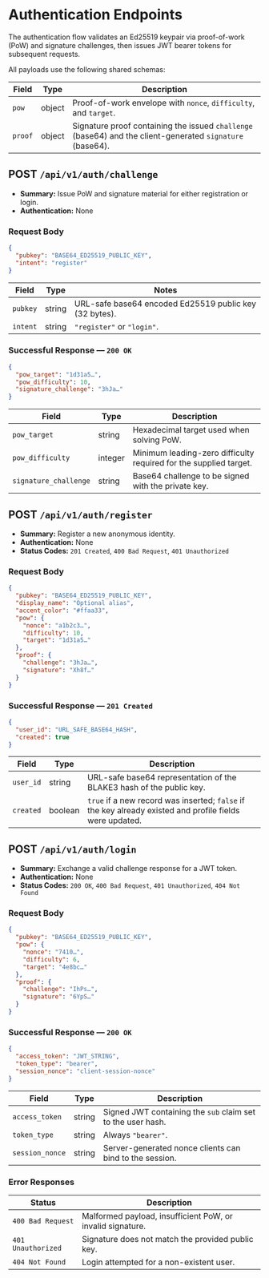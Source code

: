 # Authentication Endpoints

The authentication flow validates an Ed25519 keypair via proof-of-work (PoW) and
signature challenges, then issues JWT bearer tokens for subsequent requests.

All payloads use the following shared schemas:

| Field | Type | Description |
|-------|------|-------------|
| `pow` | object | Proof-of-work envelope with `nonce`, `difficulty`, and `target`. |
| `proof` | object | Signature proof containing the issued `challenge` (base64) and the client-generated `signature` (base64). |

## POST `/api/v1/auth/challenge`

- **Summary:** Issue PoW and signature material for either registration or login.
- **Authentication:** None

### Request Body
```json
{
  "pubkey": "BASE64_ED25519_PUBLIC_KEY",
  "intent": "register"
}
```

| Field | Type | Notes |
|-------|------|-------|
| `pubkey` | string | URL-safe base64 encoded Ed25519 public key (32 bytes). |
| `intent` | string | `"register"` or `"login"`. |

### Successful Response — `200 OK`
```json
{
  "pow_target": "1d31a5…",
  "pow_difficulty": 10,
  "signature_challenge": "3hJa…"
}
```

| Field | Type | Description |
|-------|------|-------------|
| `pow_target` | string | Hexadecimal target used when solving PoW. |
| `pow_difficulty` | integer | Minimum leading-zero difficulty required for the supplied target. |
| `signature_challenge` | string | Base64 challenge to be signed with the private key. |

## POST `/api/v1/auth/register`

- **Summary:** Register a new anonymous identity.
- **Authentication:** None
- **Status Codes:** `201 Created`, `400 Bad Request`, `401 Unauthorized`

### Request Body
```json
{
  "pubkey": "BASE64_ED25519_PUBLIC_KEY",
  "display_name": "Optional alias",
  "accent_color": "#ffaa33",
  "pow": {
    "nonce": "a1b2c3…",
    "difficulty": 10,
    "target": "1d31a5…"
  },
  "proof": {
    "challenge": "3hJa…",
    "signature": "Xh8f…"
  }
}
```

### Successful Response — `201 Created`
```json
{
  "user_id": "URL_SAFE_BASE64_HASH",
  "created": true
}
```

| Field | Type | Description |
|-------|------|-------------|
| `user_id` | string | URL-safe base64 representation of the BLAKE3 hash of the public key. |
| `created` | boolean | `true` if a new record was inserted; `false` if the key already existed and profile fields were updated. |

## POST `/api/v1/auth/login`

- **Summary:** Exchange a valid challenge response for a JWT token.
- **Authentication:** None
- **Status Codes:** `200 OK`, `400 Bad Request`, `401 Unauthorized`, `404 Not Found`

### Request Body
```json
{
  "pubkey": "BASE64_ED25519_PUBLIC_KEY",
  "pow": {
    "nonce": "7410…",
    "difficulty": 6,
    "target": "4e8bc…"
  },
  "proof": {
    "challenge": "IhPs…",
    "signature": "6YpS…"
  }
}
```

### Successful Response — `200 OK`
```json
{
  "access_token": "JWT_STRING",
  "token_type": "bearer",
  "session_nonce": "client-session-nonce"
}
```

| Field | Type | Description |
|-------|------|-------------|
| `access_token` | string | Signed JWT containing the `sub` claim set to the user hash. |
| `token_type` | string | Always `"bearer"`. |
| `session_nonce` | string | Server-generated nonce clients can bind to the session. |

### Error Responses

| Status | Description |
|--------|-------------|
| `400 Bad Request` | Malformed payload, insufficient PoW, or invalid signature. |
| `401 Unauthorized` | Signature does not match the provided public key. |
| `404 Not Found` | Login attempted for a non-existent user. |

